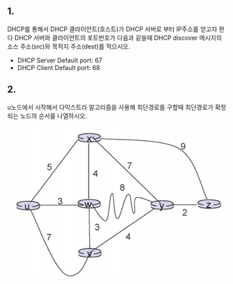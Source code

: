 ## 1.

DHCP를 통해서 DHCP 클라이언트(호스트)가 DHCP 서버로 부터 IP주소를 얻고자 한다 DHCP 서버와 클라이언트의 포트번호가 다음과 같을때 DHCP discover 메시지의 소스 주소(src)와 목적지 주소(dest)를 적으시오.

-   DHCP Server Default port: 67
-   DHCP Client Default port: 68

## 2.

u노드에서 시작해서 다익스트라 알고리즘을 사용해 최단경로를 구할때 최단경로가 확정되는 노드의 순서를 나열하시오.

![img](img.jpg)
